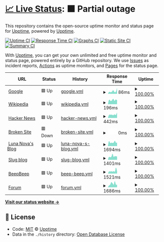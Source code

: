 # [📈 Live Status](https://demo.upptime.js.org): <!--live status--> **🟧 Partial outage**

This repository contains the open-source uptime monitor and status page for [Upptime](https://upptime.js.org), powered by [Upptime](https://github.com/upptime/upptime).

[![Uptime CI](https://github.com/koj-co/upptime/workflows/Uptime%20CI/badge.svg)](https://github.com/koj-co/upptime/actions?query=workflow%3A%22Uptime+CI%22)
[![Response Time CI](https://github.com/koj-co/upptime/workflows/Response%20Time%20CI/badge.svg)](https://github.com/koj-co/upptime/actions?query=workflow%3A%22Response+Time+CI%22)
[![Graphs CI](https://github.com/koj-co/upptime/workflows/Graphs%20CI/badge.svg)](https://github.com/koj-co/upptime/actions?query=workflow%3A%22Graphs+CI%22)
[![Static Site CI](https://github.com/koj-co/upptime/workflows/Static%20Site%20CI/badge.svg)](https://github.com/koj-co/upptime/actions?query=workflow%3A%22Static+Site+CI%22)
[![Summary CI](https://github.com/koj-co/upptime/workflows/Summary%20CI/badge.svg)](https://github.com/koj-co/upptime/actions?query=workflow%3A%22Summary+CI%22)

With [Upptime](https://upptime.js.org), you can get your own unlimited and free uptime monitor and status page, powered entirely by a GitHub repository. We use [Issues](https://github.com/upptime/upptime/issues) as incident reports, [Actions](https://github.com/upptime/upptime/actions) as uptime monitors, and [Pages](https://demo.upptime.js.org) for the status page.

<!--start: status pages-->
<!-- This summary is generated by Upptime (https://github.com/upptime/upptime) -->
<!-- Do not edit this manually, your changes will be overwritten -->
<!-- prettier-ignore -->
| URL | Status | History | Response Time | Uptime |
| --- | ------ | ------- | ------------- | ------ |
| <img alt="" src="https://favicons.githubusercontent.com/www.google.com" height="13"> [Google](https://www.google.com) | 🟩 Up | [google.yml](https://github.com/AmazonPython/upptime.github.io/commits/HEAD/history/google.yml) | <details><summary><img alt="Response time graph" src="./graphs/google/response-time-week.png" height="20"> 86ms</summary><br><a href="https://demo.upptime.js.org/history/google"><img alt="Response time 95" src="https://img.shields.io/endpoint?url=https%3A%2F%2Fraw.githubusercontent.com%2FAmazonPython%2Fupptime.github.io%2FHEAD%2Fapi%2Fgoogle%2Fresponse-time.json"></a><br><a href="https://demo.upptime.js.org/history/google"><img alt="24-hour response time 69" src="https://img.shields.io/endpoint?url=https%3A%2F%2Fraw.githubusercontent.com%2FAmazonPython%2Fupptime.github.io%2FHEAD%2Fapi%2Fgoogle%2Fresponse-time-day.json"></a><br><a href="https://demo.upptime.js.org/history/google"><img alt="7-day response time 86" src="https://img.shields.io/endpoint?url=https%3A%2F%2Fraw.githubusercontent.com%2FAmazonPython%2Fupptime.github.io%2FHEAD%2Fapi%2Fgoogle%2Fresponse-time-week.json"></a><br><a href="https://demo.upptime.js.org/history/google"><img alt="30-day response time 112" src="https://img.shields.io/endpoint?url=https%3A%2F%2Fraw.githubusercontent.com%2FAmazonPython%2Fupptime.github.io%2FHEAD%2Fapi%2Fgoogle%2Fresponse-time-month.json"></a><br><a href="https://demo.upptime.js.org/history/google"><img alt="1-year response time 95" src="https://img.shields.io/endpoint?url=https%3A%2F%2Fraw.githubusercontent.com%2FAmazonPython%2Fupptime.github.io%2FHEAD%2Fapi%2Fgoogle%2Fresponse-time-year.json"></a></details> | <details><summary><a href="https://demo.upptime.js.org/history/google">100.00%</a></summary><a href="https://demo.upptime.js.org/history/google"><img alt="All-time uptime 100.00%" src="https://img.shields.io/endpoint?url=https%3A%2F%2Fraw.githubusercontent.com%2FAmazonPython%2Fupptime.github.io%2FHEAD%2Fapi%2Fgoogle%2Fuptime.json"></a><br><a href="https://demo.upptime.js.org/history/google"><img alt="24-hour uptime 100.00%" src="https://img.shields.io/endpoint?url=https%3A%2F%2Fraw.githubusercontent.com%2FAmazonPython%2Fupptime.github.io%2FHEAD%2Fapi%2Fgoogle%2Fuptime-day.json"></a><br><a href="https://demo.upptime.js.org/history/google"><img alt="7-day uptime 100.00%" src="https://img.shields.io/endpoint?url=https%3A%2F%2Fraw.githubusercontent.com%2FAmazonPython%2Fupptime.github.io%2FHEAD%2Fapi%2Fgoogle%2Fuptime-week.json"></a><br><a href="https://demo.upptime.js.org/history/google"><img alt="30-day uptime 100.00%" src="https://img.shields.io/endpoint?url=https%3A%2F%2Fraw.githubusercontent.com%2FAmazonPython%2Fupptime.github.io%2FHEAD%2Fapi%2Fgoogle%2Fuptime-month.json"></a><br><a href="https://demo.upptime.js.org/history/google"><img alt="1-year uptime 100.00%" src="https://img.shields.io/endpoint?url=https%3A%2F%2Fraw.githubusercontent.com%2FAmazonPython%2Fupptime.github.io%2FHEAD%2Fapi%2Fgoogle%2Fuptime-year.json"></a></details>
| <img alt="" src="https://favicons.githubusercontent.com/en.wikipedia.org" height="13"> [Wikipedia](https://en.wikipedia.org) | 🟩 Up | [wikipedia.yml](https://github.com/AmazonPython/upptime.github.io/commits/HEAD/history/wikipedia.yml) | <details><summary><img alt="Response time graph" src="./graphs/wikipedia/response-time-week.png" height="20"> 196ms</summary><br><a href="https://demo.upptime.js.org/history/wikipedia"><img alt="Response time 181" src="https://img.shields.io/endpoint?url=https%3A%2F%2Fraw.githubusercontent.com%2FAmazonPython%2Fupptime.github.io%2FHEAD%2Fapi%2Fwikipedia%2Fresponse-time.json"></a><br><a href="https://demo.upptime.js.org/history/wikipedia"><img alt="24-hour response time 201" src="https://img.shields.io/endpoint?url=https%3A%2F%2Fraw.githubusercontent.com%2FAmazonPython%2Fupptime.github.io%2FHEAD%2Fapi%2Fwikipedia%2Fresponse-time-day.json"></a><br><a href="https://demo.upptime.js.org/history/wikipedia"><img alt="7-day response time 196" src="https://img.shields.io/endpoint?url=https%3A%2F%2Fraw.githubusercontent.com%2FAmazonPython%2Fupptime.github.io%2FHEAD%2Fapi%2Fwikipedia%2Fresponse-time-week.json"></a><br><a href="https://demo.upptime.js.org/history/wikipedia"><img alt="30-day response time 237" src="https://img.shields.io/endpoint?url=https%3A%2F%2Fraw.githubusercontent.com%2FAmazonPython%2Fupptime.github.io%2FHEAD%2Fapi%2Fwikipedia%2Fresponse-time-month.json"></a><br><a href="https://demo.upptime.js.org/history/wikipedia"><img alt="1-year response time 181" src="https://img.shields.io/endpoint?url=https%3A%2F%2Fraw.githubusercontent.com%2FAmazonPython%2Fupptime.github.io%2FHEAD%2Fapi%2Fwikipedia%2Fresponse-time-year.json"></a></details> | <details><summary><a href="https://demo.upptime.js.org/history/wikipedia">100.00%</a></summary><a href="https://demo.upptime.js.org/history/wikipedia"><img alt="All-time uptime 100.00%" src="https://img.shields.io/endpoint?url=https%3A%2F%2Fraw.githubusercontent.com%2FAmazonPython%2Fupptime.github.io%2FHEAD%2Fapi%2Fwikipedia%2Fuptime.json"></a><br><a href="https://demo.upptime.js.org/history/wikipedia"><img alt="24-hour uptime 100.00%" src="https://img.shields.io/endpoint?url=https%3A%2F%2Fraw.githubusercontent.com%2FAmazonPython%2Fupptime.github.io%2FHEAD%2Fapi%2Fwikipedia%2Fuptime-day.json"></a><br><a href="https://demo.upptime.js.org/history/wikipedia"><img alt="7-day uptime 100.00%" src="https://img.shields.io/endpoint?url=https%3A%2F%2Fraw.githubusercontent.com%2FAmazonPython%2Fupptime.github.io%2FHEAD%2Fapi%2Fwikipedia%2Fuptime-week.json"></a><br><a href="https://demo.upptime.js.org/history/wikipedia"><img alt="30-day uptime 100.00%" src="https://img.shields.io/endpoint?url=https%3A%2F%2Fraw.githubusercontent.com%2FAmazonPython%2Fupptime.github.io%2FHEAD%2Fapi%2Fwikipedia%2Fuptime-month.json"></a><br><a href="https://demo.upptime.js.org/history/wikipedia"><img alt="1-year uptime 100.00%" src="https://img.shields.io/endpoint?url=https%3A%2F%2Fraw.githubusercontent.com%2FAmazonPython%2Fupptime.github.io%2FHEAD%2Fapi%2Fwikipedia%2Fuptime-year.json"></a></details>
| <img alt="" src="https://favicons.githubusercontent.com/news.ycombinator.com" height="13"> [Hacker News](https://news.ycombinator.com) | 🟩 Up | [hacker-news.yml](https://github.com/AmazonPython/upptime.github.io/commits/HEAD/history/hacker-news.yml) | <details><summary><img alt="Response time graph" src="./graphs/hacker-news/response-time-week.png" height="20"> 442ms</summary><br><a href="https://demo.upptime.js.org/history/hacker-news"><img alt="Response time 419" src="https://img.shields.io/endpoint?url=https%3A%2F%2Fraw.githubusercontent.com%2FAmazonPython%2Fupptime.github.io%2FHEAD%2Fapi%2Fhacker-news%2Fresponse-time.json"></a><br><a href="https://demo.upptime.js.org/history/hacker-news"><img alt="24-hour response time 376" src="https://img.shields.io/endpoint?url=https%3A%2F%2Fraw.githubusercontent.com%2FAmazonPython%2Fupptime.github.io%2FHEAD%2Fapi%2Fhacker-news%2Fresponse-time-day.json"></a><br><a href="https://demo.upptime.js.org/history/hacker-news"><img alt="7-day response time 442" src="https://img.shields.io/endpoint?url=https%3A%2F%2Fraw.githubusercontent.com%2FAmazonPython%2Fupptime.github.io%2FHEAD%2Fapi%2Fhacker-news%2Fresponse-time-week.json"></a><br><a href="https://demo.upptime.js.org/history/hacker-news"><img alt="30-day response time 400" src="https://img.shields.io/endpoint?url=https%3A%2F%2Fraw.githubusercontent.com%2FAmazonPython%2Fupptime.github.io%2FHEAD%2Fapi%2Fhacker-news%2Fresponse-time-month.json"></a><br><a href="https://demo.upptime.js.org/history/hacker-news"><img alt="1-year response time 419" src="https://img.shields.io/endpoint?url=https%3A%2F%2Fraw.githubusercontent.com%2FAmazonPython%2Fupptime.github.io%2FHEAD%2Fapi%2Fhacker-news%2Fresponse-time-year.json"></a></details> | <details><summary><a href="https://demo.upptime.js.org/history/hacker-news">100.00%</a></summary><a href="https://demo.upptime.js.org/history/hacker-news"><img alt="All-time uptime 99.97%" src="https://img.shields.io/endpoint?url=https%3A%2F%2Fraw.githubusercontent.com%2FAmazonPython%2Fupptime.github.io%2FHEAD%2Fapi%2Fhacker-news%2Fuptime.json"></a><br><a href="https://demo.upptime.js.org/history/hacker-news"><img alt="24-hour uptime 100.00%" src="https://img.shields.io/endpoint?url=https%3A%2F%2Fraw.githubusercontent.com%2FAmazonPython%2Fupptime.github.io%2FHEAD%2Fapi%2Fhacker-news%2Fuptime-day.json"></a><br><a href="https://demo.upptime.js.org/history/hacker-news"><img alt="7-day uptime 100.00%" src="https://img.shields.io/endpoint?url=https%3A%2F%2Fraw.githubusercontent.com%2FAmazonPython%2Fupptime.github.io%2FHEAD%2Fapi%2Fhacker-news%2Fuptime-week.json"></a><br><a href="https://demo.upptime.js.org/history/hacker-news"><img alt="30-day uptime 100.00%" src="https://img.shields.io/endpoint?url=https%3A%2F%2Fraw.githubusercontent.com%2FAmazonPython%2Fupptime.github.io%2FHEAD%2Fapi%2Fhacker-news%2Fuptime-month.json"></a><br><a href="https://demo.upptime.js.org/history/hacker-news"><img alt="1-year uptime 99.96%" src="https://img.shields.io/endpoint?url=https%3A%2F%2Fraw.githubusercontent.com%2FAmazonPython%2Fupptime.github.io%2FHEAD%2Fapi%2Fhacker-news%2Fuptime-year.json"></a></details>
| <img alt="" src="https://favicons.githubusercontent.com/thissitedoesnotexist.com" height="13"> [Broken Site](https://thissitedoesnotexist.com) | 🟥 Down | [broken-site.yml](https://github.com/AmazonPython/upptime.github.io/commits/HEAD/history/broken-site.yml) | <details><summary><img alt="Response time graph" src="./graphs/broken-site/response-time-week.png" height="20"> 0ms</summary><br><a href="https://demo.upptime.js.org/history/broken-site"><img alt="Response time 0" src="https://img.shields.io/endpoint?url=https%3A%2F%2Fraw.githubusercontent.com%2FAmazonPython%2Fupptime.github.io%2FHEAD%2Fapi%2Fbroken-site%2Fresponse-time.json"></a><br><a href="https://demo.upptime.js.org/history/broken-site"><img alt="24-hour response time 0" src="https://img.shields.io/endpoint?url=https%3A%2F%2Fraw.githubusercontent.com%2FAmazonPython%2Fupptime.github.io%2FHEAD%2Fapi%2Fbroken-site%2Fresponse-time-day.json"></a><br><a href="https://demo.upptime.js.org/history/broken-site"><img alt="7-day response time 0" src="https://img.shields.io/endpoint?url=https%3A%2F%2Fraw.githubusercontent.com%2FAmazonPython%2Fupptime.github.io%2FHEAD%2Fapi%2Fbroken-site%2Fresponse-time-week.json"></a><br><a href="https://demo.upptime.js.org/history/broken-site"><img alt="30-day response time 0" src="https://img.shields.io/endpoint?url=https%3A%2F%2Fraw.githubusercontent.com%2FAmazonPython%2Fupptime.github.io%2FHEAD%2Fapi%2Fbroken-site%2Fresponse-time-month.json"></a><br><a href="https://demo.upptime.js.org/history/broken-site"><img alt="1-year response time 0" src="https://img.shields.io/endpoint?url=https%3A%2F%2Fraw.githubusercontent.com%2FAmazonPython%2Fupptime.github.io%2FHEAD%2Fapi%2Fbroken-site%2Fresponse-time-year.json"></a></details> | <details><summary><a href="https://demo.upptime.js.org/history/broken-site">100.00%</a></summary><a href="https://demo.upptime.js.org/history/broken-site"><img alt="All-time uptime 100.00%" src="https://img.shields.io/endpoint?url=https%3A%2F%2Fraw.githubusercontent.com%2FAmazonPython%2Fupptime.github.io%2FHEAD%2Fapi%2Fbroken-site%2Fuptime.json"></a><br><a href="https://demo.upptime.js.org/history/broken-site"><img alt="24-hour uptime 100.00%" src="https://img.shields.io/endpoint?url=https%3A%2F%2Fraw.githubusercontent.com%2FAmazonPython%2Fupptime.github.io%2FHEAD%2Fapi%2Fbroken-site%2Fuptime-day.json"></a><br><a href="https://demo.upptime.js.org/history/broken-site"><img alt="7-day uptime 100.00%" src="https://img.shields.io/endpoint?url=https%3A%2F%2Fraw.githubusercontent.com%2FAmazonPython%2Fupptime.github.io%2FHEAD%2Fapi%2Fbroken-site%2Fuptime-week.json"></a><br><a href="https://demo.upptime.js.org/history/broken-site"><img alt="30-day uptime 100.00%" src="https://img.shields.io/endpoint?url=https%3A%2F%2Fraw.githubusercontent.com%2FAmazonPython%2Fupptime.github.io%2FHEAD%2Fapi%2Fbroken-site%2Fuptime-month.json"></a><br><a href="https://demo.upptime.js.org/history/broken-site"><img alt="1-year uptime 100.00%" src="https://img.shields.io/endpoint?url=https%3A%2F%2Fraw.githubusercontent.com%2FAmazonPython%2Fupptime.github.io%2FHEAD%2Fapi%2Fbroken-site%2Fuptime-year.json"></a></details>
| <img alt="" src="https://lunanova.top/static/images/favicon/favicon.ico" height="13"> [Luna Nova's Blog](https://lunanova.top) | 🟩 Up | [luna-nova-s-blog.yml](https://github.com/AmazonPython/upptime.github.io/commits/HEAD/history/luna-nova-s-blog.yml) | <details><summary><img alt="Response time graph" src="./graphs/luna-nova-s-blog/response-time-week.png" height="20"> 1694ms</summary><br><a href="https://demo.upptime.js.org/history/luna-nova-s-blog"><img alt="Response time 1910" src="https://img.shields.io/endpoint?url=https%3A%2F%2Fraw.githubusercontent.com%2FAmazonPython%2Fupptime.github.io%2FHEAD%2Fapi%2Fluna-nova-s-blog%2Fresponse-time.json"></a><br><a href="https://demo.upptime.js.org/history/luna-nova-s-blog"><img alt="24-hour response time 1532" src="https://img.shields.io/endpoint?url=https%3A%2F%2Fraw.githubusercontent.com%2FAmazonPython%2Fupptime.github.io%2FHEAD%2Fapi%2Fluna-nova-s-blog%2Fresponse-time-day.json"></a><br><a href="https://demo.upptime.js.org/history/luna-nova-s-blog"><img alt="7-day response time 1694" src="https://img.shields.io/endpoint?url=https%3A%2F%2Fraw.githubusercontent.com%2FAmazonPython%2Fupptime.github.io%2FHEAD%2Fapi%2Fluna-nova-s-blog%2Fresponse-time-week.json"></a><br><a href="https://demo.upptime.js.org/history/luna-nova-s-blog"><img alt="30-day response time 2559" src="https://img.shields.io/endpoint?url=https%3A%2F%2Fraw.githubusercontent.com%2FAmazonPython%2Fupptime.github.io%2FHEAD%2Fapi%2Fluna-nova-s-blog%2Fresponse-time-month.json"></a><br><a href="https://demo.upptime.js.org/history/luna-nova-s-blog"><img alt="1-year response time 1910" src="https://img.shields.io/endpoint?url=https%3A%2F%2Fraw.githubusercontent.com%2FAmazonPython%2Fupptime.github.io%2FHEAD%2Fapi%2Fluna-nova-s-blog%2Fresponse-time-year.json"></a></details> | <details><summary><a href="https://demo.upptime.js.org/history/luna-nova-s-blog">100.00%</a></summary><a href="https://demo.upptime.js.org/history/luna-nova-s-blog"><img alt="All-time uptime 99.78%" src="https://img.shields.io/endpoint?url=https%3A%2F%2Fraw.githubusercontent.com%2FAmazonPython%2Fupptime.github.io%2FHEAD%2Fapi%2Fluna-nova-s-blog%2Fuptime.json"></a><br><a href="https://demo.upptime.js.org/history/luna-nova-s-blog"><img alt="24-hour uptime 100.00%" src="https://img.shields.io/endpoint?url=https%3A%2F%2Fraw.githubusercontent.com%2FAmazonPython%2Fupptime.github.io%2FHEAD%2Fapi%2Fluna-nova-s-blog%2Fuptime-day.json"></a><br><a href="https://demo.upptime.js.org/history/luna-nova-s-blog"><img alt="7-day uptime 100.00%" src="https://img.shields.io/endpoint?url=https%3A%2F%2Fraw.githubusercontent.com%2FAmazonPython%2Fupptime.github.io%2FHEAD%2Fapi%2Fluna-nova-s-blog%2Fuptime-week.json"></a><br><a href="https://demo.upptime.js.org/history/luna-nova-s-blog"><img alt="30-day uptime 100.00%" src="https://img.shields.io/endpoint?url=https%3A%2F%2Fraw.githubusercontent.com%2FAmazonPython%2Fupptime.github.io%2FHEAD%2Fapi%2Fluna-nova-s-blog%2Fuptime-month.json"></a><br><a href="https://demo.upptime.js.org/history/luna-nova-s-blog"><img alt="1-year uptime 99.78%" src="https://img.shields.io/endpoint?url=https%3A%2F%2Fraw.githubusercontent.com%2FAmazonPython%2Fupptime.github.io%2FHEAD%2Fapi%2Fluna-nova-s-blog%2Fuptime-year.json"></a></details>
| <img alt="" src="https://slug.lunanova.top/images/favicon.jpg" height="13"> [Slug blog](https://slug.lunanova.top) | 🟩 Up | [slug-blog.yml](https://github.com/AmazonPython/upptime.github.io/commits/HEAD/history/slug-blog.yml) | <details><summary><img alt="Response time graph" src="./graphs/slug-blog/response-time-week.png" height="20"> 1401ms</summary><br><a href="https://demo.upptime.js.org/history/slug-blog"><img alt="Response time 1310" src="https://img.shields.io/endpoint?url=https%3A%2F%2Fraw.githubusercontent.com%2FAmazonPython%2Fupptime.github.io%2FHEAD%2Fapi%2Fslug-blog%2Fresponse-time.json"></a><br><a href="https://demo.upptime.js.org/history/slug-blog"><img alt="24-hour response time 1188" src="https://img.shields.io/endpoint?url=https%3A%2F%2Fraw.githubusercontent.com%2FAmazonPython%2Fupptime.github.io%2FHEAD%2Fapi%2Fslug-blog%2Fresponse-time-day.json"></a><br><a href="https://demo.upptime.js.org/history/slug-blog"><img alt="7-day response time 1401" src="https://img.shields.io/endpoint?url=https%3A%2F%2Fraw.githubusercontent.com%2FAmazonPython%2Fupptime.github.io%2FHEAD%2Fapi%2Fslug-blog%2Fresponse-time-week.json"></a><br><a href="https://demo.upptime.js.org/history/slug-blog"><img alt="30-day response time 1465" src="https://img.shields.io/endpoint?url=https%3A%2F%2Fraw.githubusercontent.com%2FAmazonPython%2Fupptime.github.io%2FHEAD%2Fapi%2Fslug-blog%2Fresponse-time-month.json"></a><br><a href="https://demo.upptime.js.org/history/slug-blog"><img alt="1-year response time 1310" src="https://img.shields.io/endpoint?url=https%3A%2F%2Fraw.githubusercontent.com%2FAmazonPython%2Fupptime.github.io%2FHEAD%2Fapi%2Fslug-blog%2Fresponse-time-year.json"></a></details> | <details><summary><a href="https://demo.upptime.js.org/history/slug-blog">100.00%</a></summary><a href="https://demo.upptime.js.org/history/slug-blog"><img alt="All-time uptime 99.77%" src="https://img.shields.io/endpoint?url=https%3A%2F%2Fraw.githubusercontent.com%2FAmazonPython%2Fupptime.github.io%2FHEAD%2Fapi%2Fslug-blog%2Fuptime.json"></a><br><a href="https://demo.upptime.js.org/history/slug-blog"><img alt="24-hour uptime 100.00%" src="https://img.shields.io/endpoint?url=https%3A%2F%2Fraw.githubusercontent.com%2FAmazonPython%2Fupptime.github.io%2FHEAD%2Fapi%2Fslug-blog%2Fuptime-day.json"></a><br><a href="https://demo.upptime.js.org/history/slug-blog"><img alt="7-day uptime 100.00%" src="https://img.shields.io/endpoint?url=https%3A%2F%2Fraw.githubusercontent.com%2FAmazonPython%2Fupptime.github.io%2FHEAD%2Fapi%2Fslug-blog%2Fuptime-week.json"></a><br><a href="https://demo.upptime.js.org/history/slug-blog"><img alt="30-day uptime 100.00%" src="https://img.shields.io/endpoint?url=https%3A%2F%2Fraw.githubusercontent.com%2FAmazonPython%2Fupptime.github.io%2FHEAD%2Fapi%2Fslug-blog%2Fuptime-month.json"></a><br><a href="https://demo.upptime.js.org/history/slug-blog"><img alt="1-year uptime 99.77%" src="https://img.shields.io/endpoint?url=https%3A%2F%2Fraw.githubusercontent.com%2FAmazonPython%2Fupptime.github.io%2FHEAD%2Fapi%2Fslug-blog%2Fuptime-year.json"></a></details>
| <img alt="" src="https://beepbeep.lunanova.top/images/favicon.png" height="13"> [BeepBeep](https://beepbeep.lunanova.top) | 🟩 Up | [beep-beep.yml](https://github.com/AmazonPython/upptime.github.io/commits/HEAD/history/beep-beep.yml) | <details><summary><img alt="Response time graph" src="./graphs/beep-beep/response-time-week.png" height="20"> 1521ms</summary><br><a href="https://demo.upptime.js.org/history/beep-beep"><img alt="Response time 1347" src="https://img.shields.io/endpoint?url=https%3A%2F%2Fraw.githubusercontent.com%2FAmazonPython%2Fupptime.github.io%2FHEAD%2Fapi%2Fbeep-beep%2Fresponse-time.json"></a><br><a href="https://demo.upptime.js.org/history/beep-beep"><img alt="24-hour response time 1941" src="https://img.shields.io/endpoint?url=https%3A%2F%2Fraw.githubusercontent.com%2FAmazonPython%2Fupptime.github.io%2FHEAD%2Fapi%2Fbeep-beep%2Fresponse-time-day.json"></a><br><a href="https://demo.upptime.js.org/history/beep-beep"><img alt="7-day response time 1521" src="https://img.shields.io/endpoint?url=https%3A%2F%2Fraw.githubusercontent.com%2FAmazonPython%2Fupptime.github.io%2FHEAD%2Fapi%2Fbeep-beep%2Fresponse-time-week.json"></a><br><a href="https://demo.upptime.js.org/history/beep-beep"><img alt="30-day response time 1454" src="https://img.shields.io/endpoint?url=https%3A%2F%2Fraw.githubusercontent.com%2FAmazonPython%2Fupptime.github.io%2FHEAD%2Fapi%2Fbeep-beep%2Fresponse-time-month.json"></a><br><a href="https://demo.upptime.js.org/history/beep-beep"><img alt="1-year response time 1347" src="https://img.shields.io/endpoint?url=https%3A%2F%2Fraw.githubusercontent.com%2FAmazonPython%2Fupptime.github.io%2FHEAD%2Fapi%2Fbeep-beep%2Fresponse-time-year.json"></a></details> | <details><summary><a href="https://demo.upptime.js.org/history/beep-beep">100.00%</a></summary><a href="https://demo.upptime.js.org/history/beep-beep"><img alt="All-time uptime 99.79%" src="https://img.shields.io/endpoint?url=https%3A%2F%2Fraw.githubusercontent.com%2FAmazonPython%2Fupptime.github.io%2FHEAD%2Fapi%2Fbeep-beep%2Fuptime.json"></a><br><a href="https://demo.upptime.js.org/history/beep-beep"><img alt="24-hour uptime 100.00%" src="https://img.shields.io/endpoint?url=https%3A%2F%2Fraw.githubusercontent.com%2FAmazonPython%2Fupptime.github.io%2FHEAD%2Fapi%2Fbeep-beep%2Fuptime-day.json"></a><br><a href="https://demo.upptime.js.org/history/beep-beep"><img alt="7-day uptime 100.00%" src="https://img.shields.io/endpoint?url=https%3A%2F%2Fraw.githubusercontent.com%2FAmazonPython%2Fupptime.github.io%2FHEAD%2Fapi%2Fbeep-beep%2Fuptime-week.json"></a><br><a href="https://demo.upptime.js.org/history/beep-beep"><img alt="30-day uptime 100.00%" src="https://img.shields.io/endpoint?url=https%3A%2F%2Fraw.githubusercontent.com%2FAmazonPython%2Fupptime.github.io%2FHEAD%2Fapi%2Fbeep-beep%2Fuptime-month.json"></a><br><a href="https://demo.upptime.js.org/history/beep-beep"><img alt="1-year uptime 99.79%" src="https://img.shields.io/endpoint?url=https%3A%2F%2Fraw.githubusercontent.com%2FAmazonPython%2Fupptime.github.io%2FHEAD%2Fapi%2Fbeep-beep%2Fuptime-year.json"></a></details>
| <img alt="" src="https://forum.lunanova.top/favicon.ico" height="13"> [Forum](https://forum.lunanova.top) | 🟩 Up | [forum.yml](https://github.com/AmazonPython/upptime.github.io/commits/HEAD/history/forum.yml) | <details><summary><img alt="Response time graph" src="./graphs/forum/response-time-week.png" height="20"> 1686ms</summary><br><a href="https://demo.upptime.js.org/history/forum"><img alt="Response time 1405" src="https://img.shields.io/endpoint?url=https%3A%2F%2Fraw.githubusercontent.com%2FAmazonPython%2Fupptime.github.io%2FHEAD%2Fapi%2Fforum%2Fresponse-time.json"></a><br><a href="https://demo.upptime.js.org/history/forum"><img alt="24-hour response time 1154" src="https://img.shields.io/endpoint?url=https%3A%2F%2Fraw.githubusercontent.com%2FAmazonPython%2Fupptime.github.io%2FHEAD%2Fapi%2Fforum%2Fresponse-time-day.json"></a><br><a href="https://demo.upptime.js.org/history/forum"><img alt="7-day response time 1686" src="https://img.shields.io/endpoint?url=https%3A%2F%2Fraw.githubusercontent.com%2FAmazonPython%2Fupptime.github.io%2FHEAD%2Fapi%2Fforum%2Fresponse-time-week.json"></a><br><a href="https://demo.upptime.js.org/history/forum"><img alt="30-day response time 1541" src="https://img.shields.io/endpoint?url=https%3A%2F%2Fraw.githubusercontent.com%2FAmazonPython%2Fupptime.github.io%2FHEAD%2Fapi%2Fforum%2Fresponse-time-month.json"></a><br><a href="https://demo.upptime.js.org/history/forum"><img alt="1-year response time 1405" src="https://img.shields.io/endpoint?url=https%3A%2F%2Fraw.githubusercontent.com%2FAmazonPython%2Fupptime.github.io%2FHEAD%2Fapi%2Fforum%2Fresponse-time-year.json"></a></details> | <details><summary><a href="https://demo.upptime.js.org/history/forum">100.00%</a></summary><a href="https://demo.upptime.js.org/history/forum"><img alt="All-time uptime 100.00%" src="https://img.shields.io/endpoint?url=https%3A%2F%2Fraw.githubusercontent.com%2FAmazonPython%2Fupptime.github.io%2FHEAD%2Fapi%2Fforum%2Fuptime.json"></a><br><a href="https://demo.upptime.js.org/history/forum"><img alt="24-hour uptime 100.00%" src="https://img.shields.io/endpoint?url=https%3A%2F%2Fraw.githubusercontent.com%2FAmazonPython%2Fupptime.github.io%2FHEAD%2Fapi%2Fforum%2Fuptime-day.json"></a><br><a href="https://demo.upptime.js.org/history/forum"><img alt="7-day uptime 100.00%" src="https://img.shields.io/endpoint?url=https%3A%2F%2Fraw.githubusercontent.com%2FAmazonPython%2Fupptime.github.io%2FHEAD%2Fapi%2Fforum%2Fuptime-week.json"></a><br><a href="https://demo.upptime.js.org/history/forum"><img alt="30-day uptime 100.00%" src="https://img.shields.io/endpoint?url=https%3A%2F%2Fraw.githubusercontent.com%2FAmazonPython%2Fupptime.github.io%2FHEAD%2Fapi%2Fforum%2Fuptime-month.json"></a><br><a href="https://demo.upptime.js.org/history/forum"><img alt="1-year uptime 100.00%" src="https://img.shields.io/endpoint?url=https%3A%2F%2Fraw.githubusercontent.com%2FAmazonPython%2Fupptime.github.io%2FHEAD%2Fapi%2Fforum%2Fuptime-year.json"></a></details>

<!--end: status pages-->

[**Visit our status website →**](https://demo.upptime.js.org)

## 📄 License

- Code: [MIT](./LICENSE) © [Upptime](https://upptime.js.org)
- Data in the `./history` directory: [Open Database License](https://opendatacommons.org/licenses/odbl/1-0/)
